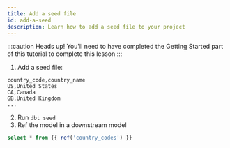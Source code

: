 ```yaml
---
title: Add a seed file
id: add-a-seed
description: Learn how to add a seed file to your project
---
```

:::caution Heads up!
You'll need to have completed the Getting Started part of this tutorial to
complete this lesson
:::

1. Add a seed file:

<File name='data/country_codes.csv'>

```text
country_code,country_name
US,United States
CA,Canada
GB,United Kingdom
...
```

</File>

2. Run `dbt seed`
3. Ref the model in a downstream model

<File name='models/something.sql'>

```sql
select * from {{ ref('country_codes') }}
```

</File>
